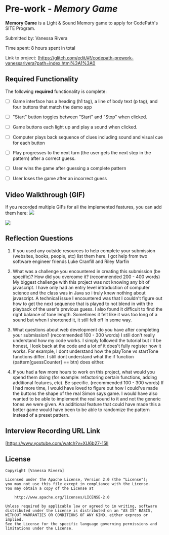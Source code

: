  # Pre-work - *Memory Game*

**Memory Game** is a Light & Sound Memory game to apply for CodePath's SITE Program. 

Submitted by: Vanessa Rivera

Time spent: 8 hours spent in total

Link to project: (https://glitch.com/edit/#!/codepath-prework-vanessarivera?path=index.html%3A1%3A0


## Required Functionality

The following **required** functionality is complete:

* [ ] Game interface has a heading (h1 tag), a line of body text (p tag), and four buttons that match the demo app
* [ ] "Start" button toggles between "Start" and "Stop" when clicked. 
* [ ] Game buttons each light up and play a sound when clicked. 
* [ ] Computer plays back sequence of clues including sound and visual cue for each button
* [ ] Play progresses to the next turn (the user gets the next step in the pattern) after a correct guess. 
* [ ] User wins the game after guessing a complete pattern
* [ ] User loses the game after an incorrect guess


## Video Walkthrough (GIF)

If you recorded multiple GIFs for all the implemented features, you can add them here:
![](https://i.imgur.com/XvWLgF1.gif)

![](https://i.imgur.com/REjhJmp.gif)

## Reflection Questions
1. If you used any outside resources to help complete your submission (websites, books, people, etc) list them here. 
  I got help from two software engineer friends Luke Cranfill and Riley Marfin

2. What was a challenge you encountered in creating this submission (be specific)? How did you overcome it? (recommended 200 - 400 words) 
   My biggest challenge with this project was not knowing any bit of javascript. I have only had an entry level introduction of computer science and the class was in Java so i truly knew nothing about javascript. A technical issue I encountered was that I couldn't figure out how to get the next sequence that is played to not blend in with the playback of the user's previous guess. I also found it difficult to find the right balance of tone length. Sometimes it felt like it was too long of a sound but when i shortened it, it still felt off in some way.

3. What questions about web development do you have after completing your submission? (recommended 100 - 300 words) 
 I still don't really understand how my code works. I simply followed the tutorial but i'll be honest, I look back at the code and a lot of it does't fully register how it works. For example, I dont understand how the playTone vs startTone functions differ. I still dont understand what the if function (pattern[guessCounter] == btn) does either.

4. If you had a few more hours to work on this project, what would you spend them doing (for example: refactoring certain functions, adding additional features, etc). Be specific. (recommended 100 - 300 words) 
  If I had more time, I would have loved to figure out how I could've made the buttons the shape of the real Simon says game. I would have also wanted to be able to implement the real sound to it and not the generic tones we were given. An additional feature that could have made this a better game would have been to be able to randomize the pattern instead of a preset pattern.



## Interview Recording URL Link

[https://www.youtube.com/watch?v=XU6b27-15lI


## License

    Copyright [Vanessa Rivera]

    Licensed under the Apache License, Version 2.0 (the "License");
    you may not use this file except in compliance with the License.
    You may obtain a copy of the License at

        http://www.apache.org/licenses/LICENSE-2.0

    Unless required by applicable law or agreed to in writing, software
    distributed under the License is distributed on an "AS IS" BASIS,
    WITHOUT WARRANTIES OR CONDITIONS OF ANY KIND, either express or implied.
    See the License for the specific language governing permissions and
    limitations under the License.
